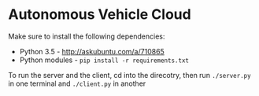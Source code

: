 # Autonomous Vehicle Cloud

Make sure to install the following dependencies:

- Python 3.5 - http://askubuntu.com/a/710865
- Python modules - `pip install -r requirements.txt`

To run the server and the client, cd into the direcotry, then run `./server.py` in one terminal and `./client.py` in another